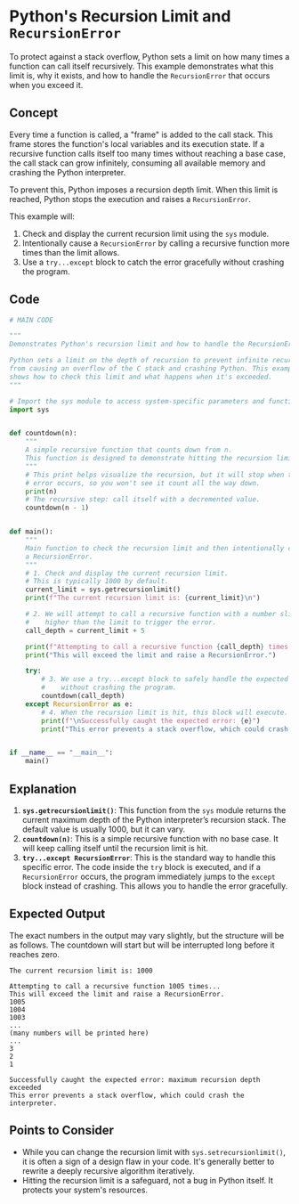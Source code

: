 # Python's Recursion Limit and `RecursionError`

To protect against a stack overflow, Python sets a limit on how many times a function can call itself recursively. This example demonstrates what this limit is, why it exists, and how to handle the `RecursionError` that occurs when you exceed it.

## Concept

Every time a function is called, a "frame" is added to the call stack. This frame stores the function's local variables and its execution state. If a recursive function calls itself too many times without reaching a base case, the call stack can grow infinitely, consuming all available memory and crashing the Python interpreter.

To prevent this, Python imposes a recursion depth limit. When this limit is reached, Python stops the execution and raises a `RecursionError`.

This example will:

1.  Check and display the current recursion limit using the `sys` module.
2.  Intentionally cause a `RecursionError` by calling a recursive function more times than the limit allows.
3.  Use a `try...except` block to catch the error gracefully without crashing the program.

## Code

```python
# MAIN CODE

"""
Demonstrates Python's recursion limit and how to handle the RecursionError.

Python sets a limit on the depth of recursion to prevent infinite recursions
from causing an overflow of the C stack and crashing Python. This example
shows how to check this limit and what happens when it's exceeded.
"""

# Import the sys module to access system-specific parameters and functions.
import sys


def countdown(n):
    """
    A simple recursive function that counts down from n.
    This function is designed to demonstrate hitting the recursion limit.
    """
    # This print helps visualize the recursion, but it will stop when the
    # error occurs, so you won't see it count all the way down.
    print(n)
    # The recursive step: call itself with a decremented value.
    countdown(n - 1)


def main():
    """
    Main function to check the recursion limit and then intentionally cause
    a RecursionError.
    """
    # 1. Check and display the current recursion limit.
    # This is typically 1000 by default.
    current_limit = sys.getrecursionlimit()
    print(f"The current recursion limit is: {current_limit}\n")

    # 2. We will attempt to call a recursive function with a number slightly
    #    higher than the limit to trigger the error.
    call_depth = current_limit + 5

    print(f"Attempting to call a recursive function {call_depth} times...")
    print("This will exceed the limit and raise a RecursionError.")

    try:
        # 3. We use a try...except block to safely handle the expected error
        #    without crashing the program.
        countdown(call_depth)
    except RecursionError as e:
        # 4. When the recursion limit is hit, this block will execute.
        print(f"\nSuccessfully caught the expected error: {e}")
        print("This error prevents a stack overflow, which could crash the interpreter.")


if __name__ == "__main__":
    main()
```

## Explanation

1.  **`sys.getrecursionlimit()`**: This function from the `sys` module returns the current maximum depth of the Python interpreter’s recursion stack. The default value is usually 1000, but it can vary.
2.  **`countdown(n)`**: This is a simple recursive function with no base case. It will keep calling itself until the recursion limit is hit.
3.  **`try...except RecursionError`**: This is the standard way to handle this specific error. The code inside the `try` block is executed, and if a `RecursionError` occurs, the program immediately jumps to the `except` block instead of crashing. This allows you to handle the error gracefully.

## Expected Output

The exact numbers in the output may vary slightly, but the structure will be as follows. The countdown will start but will be interrupted long before it reaches zero.

```
The current recursion limit is: 1000

Attempting to call a recursive function 1005 times...
This will exceed the limit and raise a RecursionError.
1005
1004
1003
...
(many numbers will be printed here)
...
3
2
1

Successfully caught the expected error: maximum recursion depth exceeded
This error prevents a stack overflow, which could crash the interpreter.
```

## Points to Consider

-   While you can change the recursion limit with `sys.setrecursionlimit()`, it is often a sign of a design flaw in your code. It's generally better to rewrite a deeply recursive algorithm iteratively.
-   Hitting the recursion limit is a safeguard, not a bug in Python itself. It protects your system's resources.
